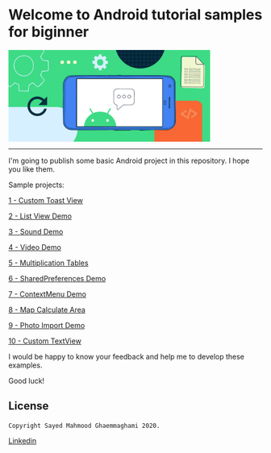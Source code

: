 # Welcome to Android tutorial samples for biginner

<img width="400"  alt="Android tutorial samples for biginner" align="middle" src="./readmeImage.png" />
<hr>
I'm going to publish some basic Android project in this repository. I hope you like them.

Sample projects:

[1 - Custom Toast View](https://github.com/mahmood-ghaem/AndroidTutorialSamples_Beginner/wiki/01-Custom-Toast-View)

[2 - List View Demo](https://github.com/mahmood-ghaem/AndroidTutorialSamples_Beginner/wiki/02-List-View-Demo)

[3 - Sound Demo](https://github.com/mahmood-ghaem/AndroidTutorialSamples_Beginner/wiki/03-Sound-Demo)

[4 - Video Demo](https://github.com/mahmood-ghaem/AndroidTutorialSamples_Beginner/wiki/04-Video-Demo)

[5 - Multiplication Tables](https://github.com/mahmood-ghaem/AndroidTutorialSamples_Beginner/wiki/05-Multiplication-Tables)

[6 - SharedPreferences Demo](https://github.com/mahmood-ghaem/AndroidTutorialSamples_Beginner/wiki/06-SharedPreferences-Demo)

[7 - ContextMenu Demo](https://github.com/mahmood-ghaem/AndroidTutorialSamples_Beginner/wiki/07-ContextMenu-Demo)

[8 - Map Calculate Area](https://github.com/mahmood-ghaem/AndroidTutorialSamples_Beginner/wiki/08-Map-Calculate-Area)

[9 - Photo Import Demo](https://github.com/mahmood-ghaem/AndroidTutorialSamples_Beginner/wiki/09-Photo-Import-Demo)

[10 - Custom TextView](https://github.com/mahmood-ghaem/AndroidTutorialSamples_Beginner/wiki/10-Custom-TextView)



I would be happy to know your feedback and help me to develop these examples.

Good luck!







## License
```
Copyright Sayed Mahmood Ghaemmaghami 2020.
```
[Linkedin](https://www.linkedin.com/in/mahmood-ghaemmaghami)
